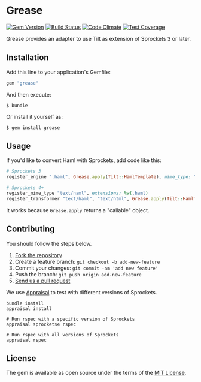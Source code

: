 # Grease

[![Gem Version](https://badge.fury.io/rb/grease.svg)](http://badge.fury.io/rb/grease)
[![Build Status](https://travis-ci.org/yasaichi/grease.svg?branch=master)](https://travis-ci.org/yasaichi/grease)
[![Code Climate](https://codeclimate.com/github/yasaichi/grease/badges/gpa.svg)](https://codeclimate.com/github/yasaichi/grease)
[![Test Coverage](https://codeclimate.com/github/yasaichi/grease/badges/coverage.svg)](https://codeclimate.com/github/yasaichi/grease/coverage)

Grease provides an adapter to use Tilt as extension of Sprockets 3 or later.

## Installation

Add this line to your application's Gemfile:

```ruby
gem "grease"
```

And then execute:

```shell
$ bundle
```

Or install it yourself as:

```shell
$ gem install grease
```

## Usage

If you'd like to convert Haml with Sprockets, add code like this:

```ruby
# Sprockets 3
register_engine ".haml", Grease.apply(Tilt::HamlTemplate), mime_type: "text/html", silence_deprecation: true

# Sprockets 4+
register_mime_type "text/haml", extensions: %w(.haml)
register_transformer "text/haml", "text/html", Grease.apply(Tilt::HamlTemplate)
```

It works because `Grease.apply` returns a "callable" object.

## Contributing

You should follow the steps below.

1. [Fork the repository](https://help.github.com/articles/fork-a-repo/)
2. Create a feature branch: `git checkout -b add-new-feature`
3. Commit your changes: `git commit -am 'add new feature'`
4. Push the branch: `git push origin add-new-feature`
4. [Send us a pull request](https://help.github.com/articles/using-pull-requests/)

We use [Appraisal](https://github.com/thoughtbot/appraisal) to test with different versions of Sprockets.

```shell
bundle install
appraisal install

# Run rspec with a specific version of Sprockets
appraisal sprockets4 rspec

# Run rspec with all versions of Sprockets
appraisal rspec
```

## License

The gem is available as open source under the terms of the [MIT License](http://opensource.org/licenses/MIT).


